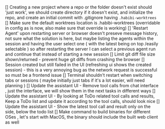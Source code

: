 [] Creating a new project where a repo or the folder doesn't exist should 'just work', we should create directory if it doesn't exist, and initialize the repo, and create an initial commit with .gitignore having `.habibi-worktrees` 
[] Make sure the default worktrees location is .habibi-worktrees (overridable in config as is now, also make sure that override is working)
[] 'Restart Agent' upon restarting server or browser doesn't preseve message history, not sure what the solution is here, but maybe listing the agents within the session and having the user select one ( with the latest being on top /easily selectable ) so after restarting the server I can select a previous agent run and continue that instead of starting a new session
[] Limit git diff file size shown/returned - prevent huge git diffs from crashing the browser
[] Session created but still failed in the UI (refreshing ui shows the created session) - this is a very annoying bug as the network request is successful so must be a frontend issue
[] Terminal shouldn't restart  when switching tabs or sessions ( maybe initially just tabs if it's a lot easier, will need planning ) 
[] Update the assistant UI  - Remove tool calls from chat interface , just the interface, we will show them in the next tasks in different ways
[] Update the assistant UI  - By looking at ToDo related tool calls and results, Keep a ToDo list and update it according to the tool calls, should look nice
[] Update the assistant UI  - Show the latest tool call and result only on the side, below the todo list
[] Make command to build binaries for different OSes , let's start with MacOS, the binary should include the built web client as well
